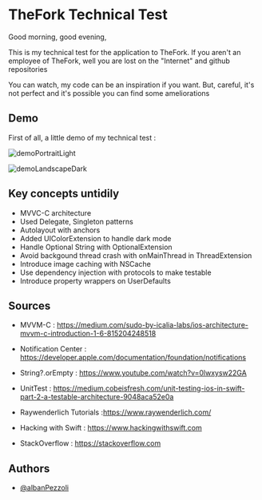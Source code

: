 # TheFork Technical Test

Good morning, good evening,

This is my technical test for the application to TheFork.
If you aren't an employee of TheFork, well you are lost on the "Internet" and github repositories

You can watch, my code can be an inspiration if you want.
But, careful, it's not perfect and it's possible you can find some ameliorations


## Demo

First of all, a little demo of my technical test :

![demoPortraitLight](https://user-images.githubusercontent.com/37963976/137629425-0529ef08-552b-4580-bb18-f912f8909df8.gif)

![demoLandscapeDark](https://user-images.githubusercontent.com/37963976/137629422-d1ba910d-e2c7-44d6-b73d-19462838ad83.gif)

## Key concepts untidily
- MVVC-C architecture
- Used Delegate, Singleton patterns
- Autolayout with anchors
- Added UIColorExtension to handle dark mode
- Handle Optional String with OptionalExtension
- Avoid backgound thread crash with onMainThread in ThreadExtension
- Introduce image caching with NSCache
- Use dependency injection with protocols to make testable
- Introduce property wrappers on UserDefaults
  
## Sources

- MVVM-C : https://medium.com/sudo-by-icalia-labs/ios-architecture-mvvm-c-introduction-1-6-815204248518
- Notification Center : https://developer.apple.com/documentation/foundation/notifications 
- String?.orEmpty : https://www.youtube.com/watch?v=0lwxysw22GA
- UnitTest : https://medium.cobeisfresh.com/unit-testing-ios-in-swift-part-2-a-testable-architecture-9048aca52e0a

- Raywenderlich Tutorials :https://www.raywenderlich.com/
- Hacking with Swift : https://www.hackingwithswift.com
- StackOverflow : https://stackoverflow.com

  
## Authors

- [@albanPezzoli](https://github.com/albanPezzoli)


